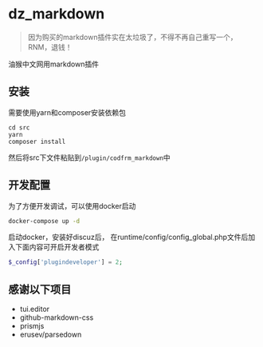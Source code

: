 # dz_markdown
> 因为购买的markdown插件实在太垃圾了，不得不再自己重写一个，RNM，退钱！

油猴中文网用markdown插件

## 安装

需要使用yarn和composer安装依赖包

```
cd src
yarn
composer install
```

然后将src下文件粘贴到`/plugin/codfrm_markdown`中

## 开发配置

为了方便开发调试，可以使用docker启动

```bash
docker-compose up -d
```

启动docker，安装好discuz后，
在runtime/config/config_global.php文件后加入下面内容可开启开发者模式
```php
$_config['plugindeveloper'] = 2;
```

## 感谢以下项目

* tui.editor
* github-markdown-css
* prismjs
* erusev/parsedown
